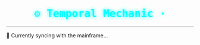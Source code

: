 <h1 align="center" style="color:#00FFFF; text-shadow:0 0 10px #00FFFF; font-family:'JetBrains Mono', monospace;">
  ⚙️ Temporal Mechanic ·
</h1>

---
📡 Currently syncing with the mainframe...

